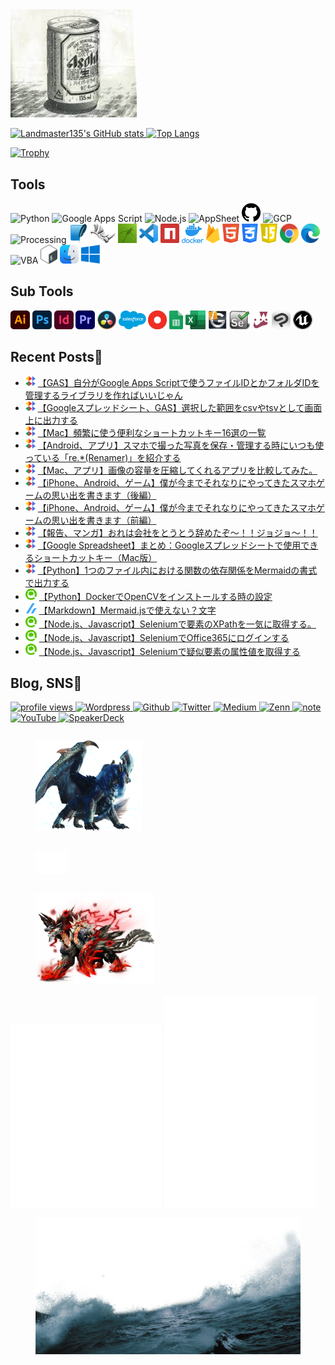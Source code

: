 <!-- - 👋 Hi, I’m @Landmaster135
- 👀 I’m interested in ...
- 🌱 I’m currently learning ...
- 💞️ I’m looking to collaborate on ...
- 📫 How to reach me ... -->

<!---
Landmaster135/Landmaster135 is a ✨ special ✨ repository because its `README.md` (this file) appears on your GitHub profile.
You can click the Preview link to take a look at your changes.
--->

<!-- No stylesheet execept github-markdown-css is readable in GitHub -->
<!-- <link href="style/main.css" rel="stylesheet"></link> -->

<img width="40%" alt="kinkinbeer135ml" src="img/Decoration/beer.jpg">

<p align="left">
  <a href="https://github.com/anuraghazra/github-readme-stats">
    <img height="150.2em" alt="Landmaster135's GitHub stats" src="https://github-readme-stats.vercel.app/api/?username=Landmaster135&theme=tokyonight&show_icons=true" />
  </a>
  <a href="https://github.com/anuraghazra/github-readme-stats">
    <img height="150.2em" alt="Top Langs" src="https://github-readme-stats.vercel.app/api/top-langs/?username=Landmaster135&layout=compact&theme=tokyonight" />
  </a>
</p>
<p>
  <a href="https://github.com/ryo-ma/github-profile-trophy">
    <img height="100.2em" alt="Trophy" src="https://github-profile-trophy.vercel.app/?username=Landmaster135&theme=dracula&column=7" />
  </a>
</p>

## Tools
<p align="left">
<!--[START IMAGE LIST]-->
  <img height="30.2em" alt="Python" src="https://www.vectorlogo.zone/logos/python/python-icon.svg">
  <img height="30.2em" alt="Google Apps Script" src="https://upload.wikimedia.org/wikipedia/commons/2/2f/Google_Apps_Script.svg">
  <img height="30.2em" alt="Node.js" src="https://www.vectorlogo.zone/logos/nodejs/nodejs-icon.svg">
  <img height="30.2em" alt="AppSheet" src="https://upload.wikimedia.org/wikipedia/commons/5/52/AppSheet_Logo.svg">
  <img height="30.2em" alt="GitHub" src="img/Tools/github.png">
  <img height="30.2em" alt="GCP" src="https://www.vectorlogo.zone/logos/google_cloud/google_cloud-icon.svg">
  <img height="30.2em" alt="Processing" src="https://upload.wikimedia.org/wikipedia/commons/5/59/Processing_Logo_Clipped.svg">
  <img height="30.2em" alt="Sqlite" src="img/Tools/sqlite.png">
  <img height="30.2em" alt="Rhinoceros" src="img/Tools/rhinoceros.png">
  <img height="30.2em" alt="Grasshopper" src="img/Tools/grasshopper.jpg">
  <img height="30.2em" alt="Visual Studio Code" src="img/Tools/vscode.png">
  <img height="30.2em" alt="npm" src="img/Tools/npm.svg">
  <img height="30.2em" alt="Docker" src="img/Tools/docker.png">
  <img height="30.2em" alt="Firebase" src="img/Tools/firebase.png">
  <img height="30.2em" alt="HTML" src="img/Tools/html.png">
  <img height="30.2em" alt="CSS" src="img/Tools/css.png">
  <img height="30.2em" alt="JavaScript" src="img/Tools/javascript.png">
  <img height="30.2em" alt="Google Chrome" src="img/Tools/chrome.png">
  <img height="30.2em" alt="Microsoft Edge" src="img/Tools/edge.png">
  <img height="30.2em" alt="VBA" src="https://www.vectorlogo.zone/logos/microsoft_vb/microsoft_vb-icon.svg">
  <img height="30.2em" alt="Bash" src="img/Tools/bash.png">
  <img height="30.2em" alt="MacOS" src="img/Tools/macos.png">
  <img height="30.2em" alt="Windows" src="img/Tools/windows.png">
<!--[END IMAGE LIST]-->
</p>

## Sub Tools
<p align="left">
<!--[START IMAGE LIST]-->
  <img height="30.2em" alt="Illustrator" src="img/subTools/adobeIllustrator.png">
  <img height="30.2em" alt="Photoshop" src="img/subTools/adobePhotoshop.png">
  <img height="30.2em" alt="InDesign" src="img/subTools/adobeIndesign.png">
  <img height="30.2em" alt="Premiere Pro" src="img/subTools/adobePremierepro.png">
  <img height="30.2em" alt="Davinci Resolve" src="img/subTools/davinciResolve.png">
  <img height="30.2em" alt="Salesforce" src="img/subTools/salesforce.png">
  <img height="30.2em" alt="OutSystems" src="img/subTools/outsystems.png">
  <img height="30.2em" alt="Google Spreadsheet" src="img/subTools/gss.png">
  <img height="30.2em" alt="Excel" src="img/subTools/excel.png">
  <img height="30.2em" alt="Midas iGen" src="img/subTools/midasigen.png">
  <img height="30.2em" alt="Selenium" src="img/subTools/selenium.png">
  <img height="30.2em" alt="Jest" src="img/subTools/jest.png">
  <img height="30.2em" alt="Clip Studio" src="img/subTools/clipStudio.png">
  <img height="30.2em" alt="Unreal Engine" src="img/subTools/unrealEngine.png">
<!--[END IMAGE LIST]-->
</p>

## Recent Posts🐧

<!--[START POSTS LIST]-->
- ![](img/endorphinbath.png) [【GAS】自分がGoogle Apps Scriptで使うファイルIDとかフォルダIDを管理するライブラリを作ればいいじゃん](https://www.endorphinbath.com/gas-management-of-id-frequently-used/)
- ![](img/endorphinbath.png) [【Googleスプレッドシート、GAS】選択した範囲をcsvやtsvとして画面上に出力する](https://www.endorphinbath.com/gas-selected-area-to-html-table-2/)
- ![](img/endorphinbath.png) [【Mac】頻繁に使う便利なショートカットキー16選の一覧](https://www.endorphinbath.com/mac-shortcutkey-frequently-using-16/)
- ![](img/endorphinbath.png) [【Android、アプリ】スマホで撮った写真を保存・管理する時にいつも使っている「re.*(Renamer)」を紹介する](https://www.endorphinbath.com/android-app-rename-files/)
- ![](img/endorphinbath.png) [【Mac、アプリ】画像の容量を圧縮してくれるアプリを比較してみた。](https://www.endorphinbath.com/mac-app-squeezing-image/)
- ![](img/endorphinbath.png) [【iPhone、Android、ゲーム】僕が今までそれなりにやってきたスマホゲームの思い出を書きます（後編）](https://www.endorphinbath.com/memorable-game-smartphone-2/)
- ![](img/endorphinbath.png) [【iPhone、Android、ゲーム】僕が今までそれなりにやってきたスマホゲームの思い出を書きます（前編）](https://www.endorphinbath.com/memorable-game-smartphone-1/)
- ![](img/endorphinbath.png) [【報告、マンガ】おれは会社をとうとう辞めたぞ～！！ジョジョ～！！](https://www.endorphinbath.com/retire-company/)
- ![](img/endorphinbath.png) [【Google Spreadsheet】まとめ：Googleスプレッドシートで使用できるショートカットキー（Mac版）](https://www.endorphinbath.com/gss-shortcutkey-for-mac/)
- ![](img/endorphinbath.png) [【Python】1つのファイル内における関数の依存関係をMermaidの書式で出力する](https://www.endorphinbath.com/python-mermaid-print-dependencies/)
- ![](img/qiita.png) [【Python】DockerでOpenCVをインストールする時の設定](https://qiita.com/landmaster135/items/9c337926ad0fc3dc164b)
- ![](img/zenn.png) [【Markdown】Mermaid.jsで使えない？文字](https://zenn.dev/kinkinbeer135ml/articles/f08ce790091aca)
- ![](img/qiita.png) [【Node.js、Javascript】Seleniumで要素のXPathを一気に取得する。](https://qiita.com/landmaster135/items/3bf54fad9d1c72b1674d)
- ![](img/qiita.png) [【Node.js、Javascript】SeleniumでOffice365にログインする](https://qiita.com/landmaster135/items/9d0064e86d42297ea84b)
- ![](img/qiita.png) [【Node.js、Javascript】Seleniumで疑似要素の属性値を取得する](https://qiita.com/landmaster135/items/c0f26163950425c50167)
<!--[END POSTS LIST]-->

## Blog, SNS🍺

<p>
  <a href="https://gpvc.arturio.dev" target="_blank" rel="noopener noreferrer">
    <img src="https://gpvc.arturio.dev/Landmaster135" alt="profile views" />
  </a>
  <a href="https://www.endorphinbath.com" target="_blank" rel="noopener noreferrer">
    <img alt="Wordpress" src="https://img.shields.io/badge/Wordpress-21759B.svg?&style=flat&logo=Wordpress&logoColor=white" />
  </a>
  <a href="https://github.com/Landmaster135" target="_blank" rel="noopener noreferrer">
    <img alt="Github" src="https://img.shields.io/badge/GitHub-%2312100E.svg?&style=flat&logo=Github&logoColor=white" />
  </a>
  <a href="https://twitter.com/penguinbeer1351" target="_blank" rel="noopener noreferrer">
    <img alt="Twitter" src="https://img.shields.io/badge/twitter-%231DA1F2.svg?&style=flat&logo=twitter&logoColor=white" />
  </a>
  <a href="https://qiita.com/Landmaster135" target="_blank" rel="noopener noreferrer">
    <img alt="Medium" src="https://img.shields.io/badge/qiita-55C500.svg?&style=flat&logo=qiita&logoColor=white" />
  </a>
  <a href="https://zenn.dev/kinkinbeer135ml" target="_blank" rel="noopener noreferrer">
    <img alt="Zenn" src="https://img.shields.io/badge/Zenn-3EA8FF.svg?&style=flat&logo=Zenn&logoColor=white" />
  </a>
  <a href="https://note.com/kinkinbeer135ml" target="_blank" rel="noopener noreferrer">
    <img alt="note" src="https://img.shields.io/badge/note-41C9B4.svg?&style=flat&logo=note&logoColor=white" />
  </a>
  <a href="https://www.youtube.com/channel/UC95FIAkqzrjyVlg1uWdYzlw" target="_blank" rel="noopener noreferrer">
    <img alt="YouTube" src="https://img.shields.io/badge/YouTube-FF0000.svg?style=flat&logo=YouTube&logoColor=white" />
  </a>
  <a href="https://speakerdeck.com/kinkinbeer135ml" target="_blank" rel="noopener noreferrer">
    <img alt="SpeakerDeck" src="https://img.shields.io/badge/SpeakerDeck-009287.svg?style=flat&logo=SpeakerDeck&logoColor=white" />
  </a>
</p>

<!-- DECORATION IMAGE -->
<div style="position:relative;">
<!--[START DECOIMAGE LIST]-->
  <figure style="float:left;">
    <img width="40%" alt="Lunastra" src="img/Decoration/mh_09.png">
  </figure>
  <figure style="float:left;">
    <img width="12%" alt="void" src="img/Decoration/void_01.png">
  </figure>
  <figure style="float:left;">
    <img width="45%" alt="Zinogre" src="img/Decoration/mh_07.png">
  </figure>
<!--[END DECOIMAGE LIST]-->
</div>

<!-- Metrics -->
<p align="left">
  <img alt="🐧" width="48%" src="https://github.com/Landmaster135/Landmaster135/blob/main/github-metrics.svg">
  <img alt="🍺" width="48%" src="https://github.com/landmaster135/landmaster135/blob/main/github-metrics-anilist.svg">
</p>

<!-- DECORATION IMAGE -->
<!--[START DECOIMAGE LIST]-->
<figure style="float:none;">
  <img width="100%" alt="wave" src="img/Decoration/wave_02.png">
</figure>
<!--[END DECOIMAGE LIST]-->
